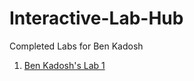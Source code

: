 # Interactive-Lab-Hub

Completed Labs for Ben Kadosh

1. [Ben Kadosh's Lab 1](https://github.com/BenKadosh1/IDD-Fa19-Lab1/blob/master/README.md)
